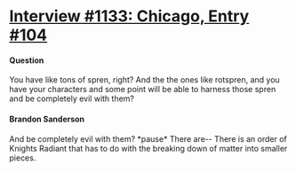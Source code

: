 # [Interview #1133: Chicago, Entry #104](https://www.theoryland.com/intvmain.php?i=1133#104)

#### Question

You have like tons of spren, right? And the the ones like rotspren, and you have your characters and some point will be able to harness those spren and be completely evil with them?

#### Brandon Sanderson

And be completely evil with them? \*pause\* There are-- There is an order of Knights Radiant that has to do with the breaking down of matter into smaller pieces.

